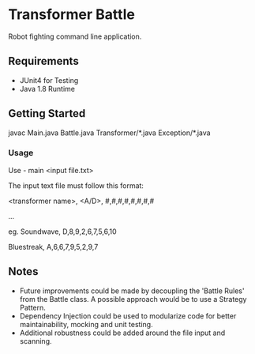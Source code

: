 # Transformer Battle

Robot fighting command line application.

## Requirements

- JUnit4 for Testing
- Java 1.8 Runtime

## Getting Started

javac Main.java Battle.java Transformer\/\*.java Exception/*.java

### Usage

Use - main \<input file.txt\>

The input text file must follow this format:

\<transformer name>, <A/D>, #,#,#,#,#,#,#,#

...

eg.
Soundwave, D,8,9,2,6,7,5,6,10

Bluestreak, A,6,6,7,9,5,2,9,7

## Notes

- Future improvements could be made by decoupling the 'Battle Rules' from the Battle class. A possible approach would be to use a Strategy Pattern.
- Dependency Injection could be used to modularize code for better maintainability, mocking and unit testing.
- Additional robustness could be added around the file input and scanning.
